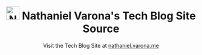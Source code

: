 <h1 align="center">
  <img src="https://avatars.githubusercontent.com/nathanielvarona" width="35" alt="Nathaniel Varona">
  Nathaniel Varona's Tech Blog Site Source
</h1>

<p align="center">
  Visit the Tech Blog Site at <a href="https://nathaniel.varona.me/">nathaniel.varona.me</a>
</p>
